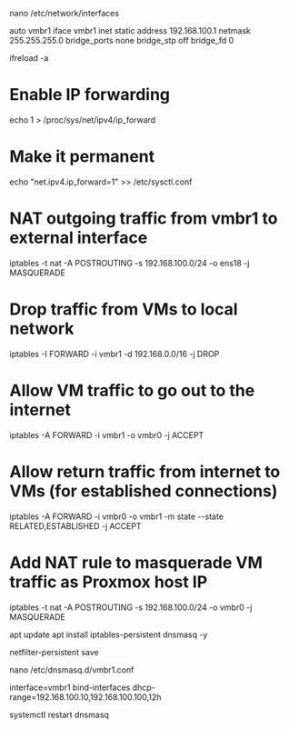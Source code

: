 nano /etc/network/interfaces

auto vmbr1
iface vmbr1 inet static
    address  192.168.100.1
    netmask  255.255.255.0
    bridge_ports none
    bridge_stp off
    bridge_fd 0




ifreload -a

# Enable IP forwarding
echo 1 > /proc/sys/net/ipv4/ip_forward

# Make it permanent
echo "net.ipv4.ip_forward=1" >> /etc/sysctl.conf

# NAT outgoing traffic from vmbr1 to external interface
iptables -t nat -A POSTROUTING -s 192.168.100.0/24 -o ens18 -j MASQUERADE

# Drop traffic from VMs to local network
iptables -I FORWARD -i vmbr1 -d 192.168.0.0/16 -j DROP

# Allow VM traffic to go out to the internet
iptables -A FORWARD -i vmbr1 -o vmbr0 -j ACCEPT

# Allow return traffic from internet to VMs (for established connections)
iptables -A FORWARD -i vmbr0 -o vmbr1 -m state --state RELATED,ESTABLISHED -j ACCEPT

# Add NAT rule to masquerade VM traffic as Proxmox host IP
iptables -t nat -A POSTROUTING -s 192.168.100.0/24 -o vmbr0 -j MASQUERADE

apt update
apt install iptables-persistent dnsmasq -y

netfilter-persistent save

nano /etc/dnsmasq.d/vmbr1.conf

interface=vmbr1
bind-interfaces
dhcp-range=192.168.100.10,192.168.100.100,12h



systemctl restart dnsmasq


